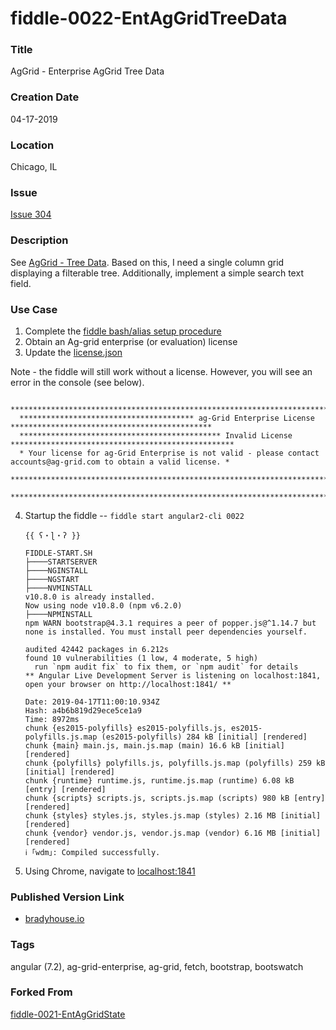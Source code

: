 fiddle-0022-EntAgGridTreeData
======


### Title<a name="title"></a>

AgGrid - Enterprise AgGrid Tree Data


### Creation Date<a name="creation-date"></a>

04-17-2019


### Location<a name="location"></a>

Chicago, IL


### Issue<a name="issue"></a>

[Issue 304](https://github.com/bradyhouse/house/issues/304)


### Description<a name="description"></a>

See [AgGrid - Tree Data](https://www.ag-grid.com/javascript-grid-tree-data/).  Based on this, I need a single column grid displaying a filterable tree. Additionally, implement a simple search text field.


### Use Case<a name="use-case"></a>

1.  Complete the [fiddle bash/alias setup procedure](https://github.com/bradyhouse/house/wiki/Setup-(Mac-OS))
2.  Obtain an Ag-grid enterprise (or evaluation) license
3.  Update the [license.json](license.json)


Note - the fiddle will still work without a license.  However, you will see an error in the console (see below).

      ****************************************************************************************************************
      *************************************** ag-Grid Enterprise License *********************************************
      ********************************************* Invalid License **************************************************
      * Your license for ag-Grid Enterprise is not valid - please contact accounts@ag-grid.com to obtain a valid license. *
      ****************************************************************************************************************
      ****************************************************************************************************************

4.  Startup the fiddle -- `fiddle start angular2-cli 0022` 

        {{ ʕ・ɭ・ʔ }}

        FIDDLE-START.SH
        ├────STARTSERVER
        ├────NGINSTALL
        ├────NGSTART
        ├────NVMINSTALL
        v10.8.0 is already installed.
        Now using node v10.8.0 (npm v6.2.0)
        ├────NPMINSTALL
        npm WARN bootstrap@4.3.1 requires a peer of popper.js@^1.14.7 but none is installed. You must install peer dependencies yourself.

        audited 42442 packages in 6.212s
        found 10 vulnerabilities (1 low, 4 moderate, 5 high)
          run `npm audit fix` to fix them, or `npm audit` for details
        ** Angular Live Development Server is listening on localhost:1841, open your browser on http://localhost:1841/ **

        Date: 2019-04-17T11:00:10.934Z
        Hash: a4b6b819d29ece5ce1a9
        Time: 8972ms
        chunk {es2015-polyfills} es2015-polyfills.js, es2015-polyfills.js.map (es2015-polyfills) 284 kB [initial] [rendered]
        chunk {main} main.js, main.js.map (main) 16.6 kB [initial] [rendered]
        chunk {polyfills} polyfills.js, polyfills.js.map (polyfills) 259 kB [initial] [rendered]
        chunk {runtime} runtime.js, runtime.js.map (runtime) 6.08 kB [entry] [rendered]
        chunk {scripts} scripts.js, scripts.js.map (scripts) 980 kB [entry] [rendered]
        chunk {styles} styles.js, styles.js.map (styles) 2.16 MB [initial] [rendered]
        chunk {vendor} vendor.js, vendor.js.map (vendor) 6.16 MB [initial] [rendered]
        ℹ ｢wdm｣: Compiled successfully.
      

5.  Using Chrome, navigate to [localhost:1841](http://localhost:1841)
      
            
### Published Version Link<a name="published-version-link"></a>

* [bradyhouse.io](http://bradyhouse.github.io/angular2-cli/fiddle-0022-EntAgGridTreeData/index.html)


### Tags<a name="tags"></a>

angular (7.2), ag-grid-enterprise, ag-grid, fetch, bootstrap, bootswatch


### Forked From

[fiddle-0021-EntAgGridState](../fiddle-0021-EntAgGridState)
